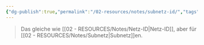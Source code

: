 ```yaml
---
{"dg-publish":true,"permalink":"/02-resources/notes/subnetz-id/","tags":["netzwerk/subnetting"],"noteIcon":"","updated":"2024-07-30T08:43:14.000+02:00"}
---
```


> Das gleiche wie [[02 - RESOURCES/Notes/Netz-ID\|Netz-ID]], aber für [[02 - RESOURCES/Notes/Subnetz\|Subnetz]]en.